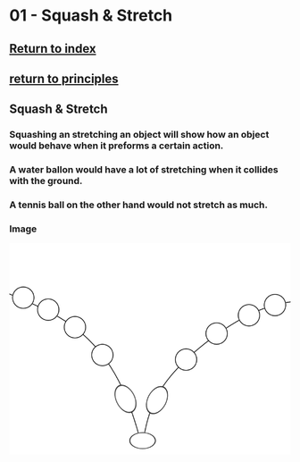 # 01 - Squash & Stretch

## <a href="../index">Return to index</a>

## <a href="p01">return to principles</a>


## Squash & Stretch

### Squashing an stretching an object will show how an object would behave when it preforms a certain action.
### A water ballon would have a lot of stretching when it collides with the ground.
### A tennis ball on the other hand would not stretch as much.

### Image
<img src="img/01.png" alt="">